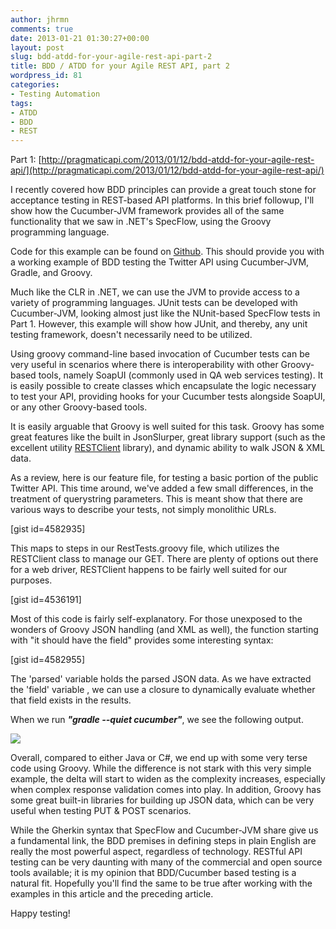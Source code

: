 ```yaml
---
author: jhrmn
comments: true
date: 2013-01-21 01:30:27+00:00
layout: post
slug: bdd-atdd-for-your-agile-rest-api-part-2
title: BDD / ATDD for your Agile REST API, part 2
wordpress_id: 81
categories:
- Testing Automation
tags:
- ATDD
- BDD
- REST
---
```


Part 1: [http://pragmaticapi.com/2013/01/12/bdd-atdd-for-your-agile-rest-api/](http://pragmaticapi.com/2013/01/12/bdd-atdd-for-your-agile-rest-api/)

I recently covered how BDD principles can provide a great touch stone for acceptance testing in REST-based API platforms. In this brief followup, I'll show how the Cucumber-JVM framework provides all of the same functionality that we saw in .NET's SpecFlow, using the Groovy programming language.

<!-- more -->

Code for this example can be found on [Github](https://github.com/jasonh-n-austin/TwitterRestTestsGroovy). This should provide you with a working example of BDD testing the Twitter API using Cucumber-JVM, Gradle, and Groovy.

Much like the CLR in .NET, we can use the JVM to provide access to a variety of programming languages. JUnit tests can be developed with Cucumber-JVM, looking almost just like the NUnit-based SpecFlow tests in Part 1. However, this example will show how JUnit, and thereby, any unit testing framework, doesn't necessarily need to be utilized.

Using groovy command-line based invocation of Cucumber tests can be very useful in scenarios where there is interoperability with other Groovy-based tools, namely SoapUI (commonly used in QA web services testing). It is easily possible to create classes which encapsulate the logic necessary to test your API, providing hooks for your Cucumber tests alongside SoapUI, or any other Groovy-based tools.

It is easily arguable that Groovy is well suited for this task. Groovy has some great features like the built in JsonSlurper, great library support (such as the excellent utility [RESTClient](http://groovy.codehaus.org/modules/http-builder/doc/rest.html) library), and dynamic ability to walk JSON & XML data.

As a review, here is our feature file, for testing a basic portion of the public Twitter API. This time around, we've added a few small differences, in the treatment of querystring parameters. This is meant show that there are various ways to describe your tests, not simply monolithic URLs.

[gist id=4582935]

This maps to steps in our RestTests.groovy file, which utilizes the RESTClient class to manage our GET. There are plenty of options out there for a web driver, RESTClient happens to be fairly well suited for our purposes.

[gist id=4536191]

Most of this code is fairly self-explanatory. For those unexposed to the wonders of Groovy JSON handling (and XML as well), the function starting with "it should have the field" provides some interesting syntax:

[gist id=4582955]

The 'parsed' variable holds the parsed JSON data. As we have extracted the 'field' variable , we can use a closure to dynamically evaluate whether that field exists in the results.

When we run **_"gradle --quiet cucumber"_**, we see the following output.

![](http://res.cloudinary.com/jhrmn/image/upload/v1362658828/groovy_cucumber_twitter_lpg6yj.png)





Overall, compared to either Java or C#, we end up with some very terse code using Groovy. While the difference is not stark with this very simple example, the delta will start to widen as the complexity increases, especially when complex response validation comes into play. In addition, Groovy has some great built-in libraries for building up JSON data, which can be very useful when testing PUT & POST scenarios.

While the Gherkin syntax that SpecFlow and Cucumber-JVM share give us a fundamental link, the BDD premises in defining steps in plain English are really the most powerful aspect, regardless of technology. RESTful API testing can be very daunting with many of the commercial and open source tools available; it is my opinion that BDD/Cucumber based testing is a natural fit. Hopefully you'll find the same to be true after working with the examples in this article and the preceding article.

Happy testing!
